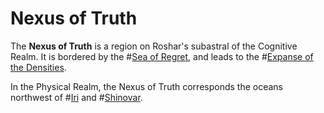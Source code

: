 # Nexus of Truth

The **Nexus of Truth** is a region on Roshar's subastral of the Cognitive Realm. It is bordered by the #[Sea of Regret](locations/sea-of-regret), and leads to the #[Expanse of the Densities](locations/expanse-of-the-densities).

In the Physical Realm, the Nexus of Truth corresponds the oceans northwest of #[Iri](locations/iri) and #[Shinovar](locations/shinovar).
